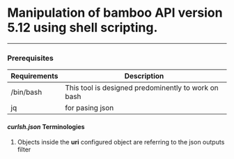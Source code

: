 # Manipulation of bamboo API version 5.12 using shell scripting.
---

### Prerequisites

Requirements | Description
---|---
|/bin/bash| This tool is designed predominently to work on bash
|jq| for pasing json|

#### ***curlsh.json*** Terminologies
1. Objects inside the **uri** configured object are referring to the json outputs filter